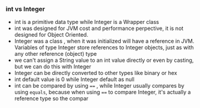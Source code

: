 ### int vs Integer
- int is a primitive data type while Integer is a Wrapper class
- int was designed for JVM cost and performance perpective, it is not designed for Object Oriented. 
- Integer was a class , when it was initialized will have a reference in JVM. Variables of type Integer store references to Integer objects, just as with any other reference (object) type
- we can't assign a String value to an int value directly or even by casting, but we can do this with Integer
- Integer can be directly converted to other types like binary or hex
- int default value is 0 while Integer default as null
- int can be compared by using `==` , while Integer usually compares by using `equals`, because when using `==` to compare Integer, it's actually a reference type so the compar
<!--stackedit_data:
eyJoaXN0b3J5IjpbMTA5ODAwNTE2Ml19
-->